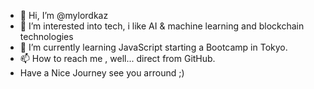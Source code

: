 - 👋 Hi, I’m @mylordkaz
- 👀 I’m interested into tech, i like AI & machine learning and blockchain technologies
- 🌱 I’m currently learning JavaScript starting a Bootcamp in Tokyo.
- 📫 How to reach me , well... direct from GitHub.
- Have a Nice Journey see you arround ;)

<!---
mylordkaz/mylordkaz is a ✨ special ✨ repository because its `README.md` (this file) appears on your GitHub profile.
You can click the Preview link to take a look at your changes.
--->

